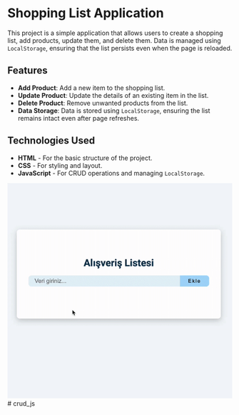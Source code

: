 # Shopping List Application

This project is a simple application that allows users to create a shopping list, add products, update them, and delete them. Data is managed using `LocalStorage`, ensuring that the list persists even when the page is reloaded.

## Features

- **Add Product**: Add a new item to the shopping list.
- **Update Product**: Update the details of an existing item in the list.
- **Delete Product**: Remove unwanted products from the list.
- **Data Storage**: Data is stored using `LocalStorage`, ensuring the list remains intact even after page refreshes.

## Technologies Used

- **HTML** - For the basic structure of the project.
- **CSS** - For styling and layout.
- **JavaScript** - For CRUD operations and managing `LocalStorage`.

![](ekran.gif)# crud_js
